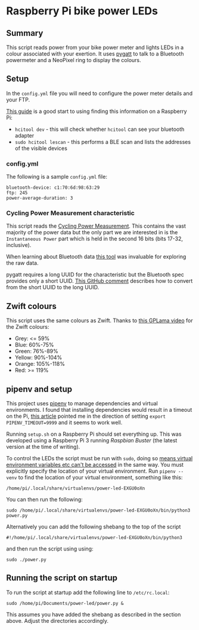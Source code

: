 # Raspberry Pi bike power LEDs

## Summary

This script reads power from your bike power meter and lights LEDs in a colour associated with your exertion.
It uses [pygatt](https://pypi.org/project/pygatt/) to talk to a Bluetooth powermeter and a NeoPixel ring to display the colours.

## Setup

In the `config.yml` file you will need to configure the power meter details and your FTP.

[This guide](https://www.jaredwolff.com/get-started-with-bluetooth-low-energy/#!) is a good start to using finding this information on a Raspberry Pi:

- `hcitool dev` - this will check whether `hcitool` can see your bluetooth adapter
- `sudo hcitool lescan` - this performs a BLE scan and lists the addresses of the visible devices

### config.yml

The following is a sample `config.yml` file:

    bluetooth-device: c1:70:6d:98:63:29
    ftp: 245
    power-average-duration: 3


### Cycling Power Measurement characteristic

This script reads the [Cycling Power Measurement](https://www.bluetooth.com/xml-viewer/?src=https://www.bluetooth.com/wp-content/uploads/Sitecore-Media-Library/Gatt/Xml/Characteristics/org.bluetooth.characteristic.cycling_power_measurement.xml).
This contains the vast majority of the power data but the only part we are interested in is the `Instantaneous Power` part which is held in the second 16 bits (bits 17-32, inclusive).

When learning about Bluetooth data [this tool](https://cryptii.com/pipes/integer-encoder) was invaluable for exploring the raw data.

pygatt requires a long UUID for the characteristic but the Bluetooth spec provides only a short UUID.
[This GitHub comment](https://github.com/peplin/pygatt/issues/140#issuecomment-330105261) describes how to convert from the short UUID to the long UUID.
   
## Zwift colours

This script uses the same colours as Zwift.
Thanks to [this GPLama video](https://www.youtube.com/watch?v=bOZtysy-L2w) for the Zwift colours:

- Grey: <= 59%
- Blue: 60%-75%
- Green: 76%-89%
- Yellow: 90%-104%
- Orange: 105%-118%
- Red: >= 119%

## pipenv and setup

This project uses [pipenv](https://pypi.org/project/pipenv/) to manage dependencies and virtual environments.
I found that installing dependencies would result in a timeout on the Pi, [this article](https://stackoverflow.com/a/58329272) pointed me in the direction of setting `export PIPENV_TIMEOUT=9999` and it seems to work well.

Running `setup.sh` on a Raspberry Pi should set everything up.
This was developed using a Raspberry Pi 3 running _Raspbian Buster_ (the latest version at the time of writing).

To control the LEDs the script must be run with `sudo`, doing so [means virtual environment variables etc can't be accessed](https://askubuntu.com/a/245921) in the same way.
You must explicitly specify the location of your virtual environment.
Run `pipenv --venv` to find the location of your virtual environment, something like this:

    /home/pi/.local/share/virtualenvs/power-led-EXGU0oXn

You can then run the following:

    sudo /home/pi/.local/share/virtualenvs/power-led-EXGU0oXn/bin/python3 power.py
    
Alternatively you can add the following shebang to the top of the script

    #!/home/pi/.local/share/virtualenvs/power-led-EXGU0oXn/bin/python3
    
and then run the script using using:

    sudo ./power.py 

## Running the script on startup

To run the script at startup add the following line to `/etc/rc.local`:

    sudo /home/pi/Documents/power-led/power.py &
    
This assumes you have added the shebang as described in the section above.
Adjust the directories accordingly.
